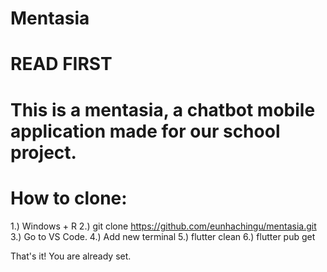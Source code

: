 # Mentasia

# READ FIRST

# This is a mentasia, a chatbot mobile application made for our school project.

# How to clone:

1.) Windows + R
2.) git clone https://github.com/eunhachingu/mentasia.git
3.) Go to VS Code.
4.) Add new terminal
5.) flutter clean
6.) flutter pub get

That's it! You are already set.
